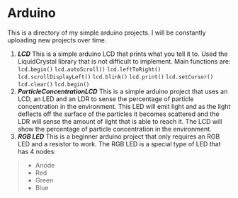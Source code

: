 # Arduino 
This is a directory of my simple arduino projects. I will be constantly uploading new projects over time.
1. ***LCD***
This is a simple arduino LCD that prints what you tell it to. Used the LiquidCrystal library that is not difficult to implement. Main functions are:
```lcd.begin()```
```lcd.autoScroll()```
```lcd.leftToRight()```
```lcd.scrollDisplayLeft()```
```lcd.blink()```
```lcd.print()```
```lcd.setCursor()```
```lcd.clear()```
```lcd.begin()```
2. ***ParticleConcentrationLCD***
This is a simple arduino project that uses an LCD, an LED and an LDR to sense the percentage of particle concentration in the environment. This LED will emit light and as the light deflects off the surface of the particles it becomes scattered and the LDR will sense the amount of light that is able to reach it. The LCD will show the percentage of particle concentration in the environment. 
3. ***RGB LED***
This is a beginner arduino project that only requires an RGB LED and a resistor to work. The RGB LED is a special type of LED that has 4 nodes: 
> * Anode
> * Red 
> * Green
> * Blue
